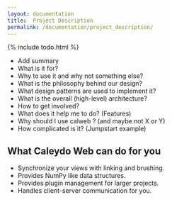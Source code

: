 ```yaml
---
layout: documentation
title:  Project Description
permalink: /documentation/project_description/
---
```


{% include todo.html %}


* Add summary
* What is it for?
* Why to use it and why not something else?
* What is the philosophy behind our design?
* What design patterns are used to implement it?
* What is the overall (high-level) architecture?
* How to get involved?
* What does it help me to do? (Features)
* Why should I use calweb ? (and maybe not X or Y)
* How complicated is it? (Jumpstart example)

## What Caleydo Web can do for you
 * Synchronize your views with linking and brushing.
 * Provides NumPy like data structures.
 * Provides plugin management for larger projects.
 * Handles client-server communication for you.

